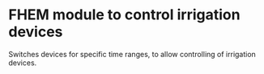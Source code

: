 # FHEM module to control irrigation devices

Switches devices for specific time ranges, to allow controlling of irrigation devices.
